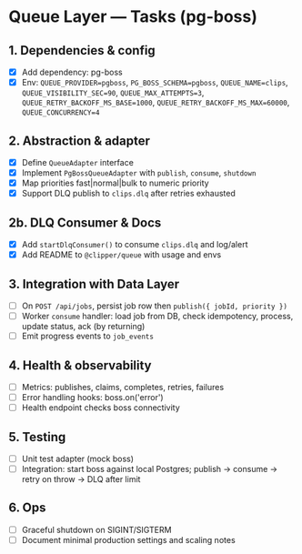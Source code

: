 <!-- artifact_id: 0d40a0a9-b2e4-43f2-8f9d-bb47a7f86ae0 -->

# Queue Layer — Tasks (pg-boss)

## 1. Dependencies & config

-   [x] Add dependency: pg-boss
-   [x] Env: `QUEUE_PROVIDER=pgboss`, `PG_BOSS_SCHEMA=pgboss`, `QUEUE_NAME=clips`, `QUEUE_VISIBILITY_SEC=90`, `QUEUE_MAX_ATTEMPTS=3`, `QUEUE_RETRY_BACKOFF_MS_BASE=1000`, `QUEUE_RETRY_BACKOFF_MS_MAX=60000`, `QUEUE_CONCURRENCY=4`

## 2. Abstraction & adapter

-   [x] Define `QueueAdapter` interface
-   [x] Implement `PgBossQueueAdapter` with `publish`, `consume`, `shutdown`
-   [x] Map priorities fast|normal|bulk to numeric priority
-   [x] Support DLQ publish to `clips.dlq` after retries exhausted

## 2b. DLQ Consumer & Docs

-   [x] Add `startDlqConsumer()` to consume `clips.dlq` and log/alert
-   [x] Add README to `@clipper/queue` with usage and envs

## 3. Integration with Data Layer

-   [ ] On `POST /api/jobs`, persist job row then `publish({ jobId, priority })`
-   [ ] Worker `consume` handler: load job from DB, check idempotency, process, update status, ack (by returning)
-   [ ] Emit progress events to `job_events`

## 4. Health & observability

-   [ ] Metrics: publishes, claims, completes, retries, failures
-   [ ] Error handling hooks: boss.on('error')
-   [ ] Health endpoint checks boss connectivity

## 5. Testing

-   [ ] Unit test adapter (mock boss)
-   [ ] Integration: start boss against local Postgres; publish → consume → retry on throw → DLQ after limit

## 6. Ops

-   [ ] Graceful shutdown on SIGINT/SIGTERM
-   [ ] Document minimal production settings and scaling notes
